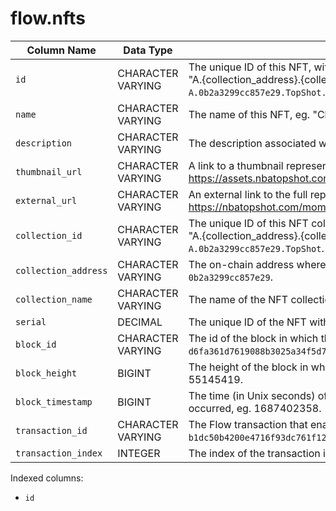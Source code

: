# flow.nfts



<table><thead><tr><th>Column Name</th><th>Data Type</th><th>Description</th><th data-hidden>Data Type</th></tr></thead><tbody><tr><td><code>id</code></td><td>CHARACTER VARYING</td><td>The unique ID of this NFT, with the format:<br>"A.{collection_address}.{collection_name}.{serial}". Eg. <code>A.0b2a3299cc857e29.TopShot.392127</code>.</td><td>CHARACTER VARYING</td></tr><tr><td><code>name</code></td><td>CHARACTER VARYING</td><td>The name of this NFT, eg. "Chris Paul 3 Pointer".</td><td>CHARACTER VARYING</td></tr><tr><td><code>description</code></td><td>CHARACTER VARYING</td><td>The description associated with this NFT.</td><td>CHARACTER VARYING</td></tr><tr><td><code>thumbnail_url</code></td><td>CHARACTER VARYING</td><td>A link to a thumbnail representing this NFT, eg. <a href="https://assets.nbatopshot.com/media/392127?width=256">https://assets.nbatopshot.com/media/392127?width=256</a>.</td><td>CHARACTER VARYING</td></tr><tr><td><code>external_url</code></td><td>CHARACTER VARYING</td><td>An external link to the full representation of this NFT, eg. <a href="https://nbatopshot.com/moment/392127">https://nbatopshot.com/moment/392127</a>.</td><td>CHARACTER VARYING</td></tr><tr><td><code>collection_id</code></td><td>CHARACTER VARYING</td><td>The unique ID of this NFT collection, with the format:<br>"A.{collection_address}.{collection_name}", eg. <code>A.0b2a3299cc857e29.TopShot</code>.</td><td>CHARACTER VARYING</td></tr><tr><td><code>collection_address</code></td><td>CHARACTER VARYING</td><td>The on-chain address where this NFT collection is deployed, eg. <code>0b2a3299cc857e29</code>.</td><td>CHARACTER VARYING</td></tr><tr><td><code>collection_name</code></td><td>CHARACTER VARYING</td><td>The name of the NFT collection this NFT belongs to, eg. "TopShot".</td><td>CHARACTER VARYING</td></tr><tr><td><code>serial</code></td><td>DECIMAL</td><td>The unique ID of the NFT within the collection, eg. 392127.</td><td>BIGINT</td></tr><tr><td><code>block_id</code></td><td>CHARACTER VARYING</td><td>The id of the block in which this transfer occurred, eg. <code>d6fa361d7619088b3025a34f5d7a636ffe00f547ae96d178d86842856ad88d3d</code>.</td><td></td></tr><tr><td><code>block_height</code></td><td>BIGINT</td><td>The height of the block in which this transfer occurred, eg. 55145419.</td><td></td></tr><tr><td><code>block_timestamp</code></td><td>BIGINT</td><td>The time (in Unix seconds) of the block in which this transfer occurred, eg. 1687402358.</td><td></td></tr><tr><td><code>transaction_id</code></td><td>CHARACTER VARYING</td><td>The Flow transaction that enacted this transfer, eg. <code>b1dc50b4200e4716f93dc761f12270e077b8e85ed9f5683c87bdb2f0c4dbc189</code>.</td><td></td></tr><tr><td><code>transaction_index</code></td><td>INTEGER</td><td>The index of the transaction in the Flow block, eg. 27.</td><td></td></tr></tbody></table>

Indexed columns:

* `id`
